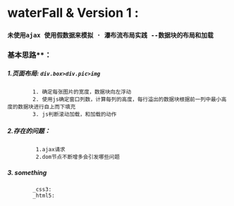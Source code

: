 # waterFall & Version 1 :
###  `未使用ajax 使用假数据来模拟 · 瀑布流布局实践 --数据块的布局和加载`        

### 基本思路**：
##### 1.页面布局: ` div.box>div.pic>img `
            1. 确定每张图片的宽度，数据块向左浮动
            2. 使用js确定窗口列数，计算每列的高度，每行溢出的数据块根据前一列中最小高度的数据块进行自上而下填充
            3. js判断滚动加载，和加载的动作
#####  2.存在的问题：
             1.ajax请求
             2.dom节点不断增多会引发哪些问题
#####  3.  **something**
            _css3:
            _html5:

